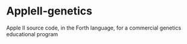 # AppleII-genetics
Apple II source code, in the Forth language, for a commercial genetics educational program
